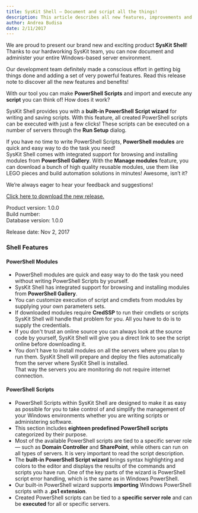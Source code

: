 ```yaml
---
title: SysKit Shell – Document and script all the things!
description: This article describes all new features, improvements and bug fixes delivered in SysKit Shell.
author: Andrea Budisa
date: 2/11/2017
---
```


We are proud to present our brand new and exciting product __SysKit Shell__! Thanks to our hardworking SysKit team, you can now document and administer your entire Windows-based server environment.

Our development team definitely made a conscious effort in getting big things done and adding a set of very powerful features. Read this release note to discover all the new features and benefits!

With our tool you can make __PowerShell Scripts__ and import and execute any __script__ you can think of! How does it work?

SysKit Shell provides you with a __built-in PowerShell Script wizard__ for writing and saving scripts. With this feature, all created PowerShell scripts can be executed with just a few clicks! These scripts can be executed on a number of servers through the __Run Setup__ dialog.

If you have no time to write PowerShell Scripts, __PowerShell modules__ are quick and easy way to do the task you need!   
SysKit Shell comes with integrated support for browsing and installing modules from __PowerShell Gallery__. With the __Manage modules__ feature, you can download a bunch of high quality reusable modules, use them like LEGO pieces and build automation solutions in minutes! Awesome, isn’t it?

We’re always eager to hear your feedback and suggestions!

[Click here to download the new release.](https://www.syskit.com/products/shell/download)

Product version: 1.0.0  
Build number:   
Database version: 1.0.0

Release date: Nov 2, 2017

### Shell Features

#### PowerShell Modules

+ PowerShell modules are quick and easy way to do the task you need without writing PowerShell Scripts by yourself.
+ SysKit Shell has integrated support for browsing and installing modules from __PowerShell Gallery__.
+ You can customize execution of script and cmdlets from modules by supplying your own parameters sets.
+ If downloaded modules require __CredSSP__ to run their cmdlets or scripts SysKit Shell will handle that problem for you. All you have to do is to supply the credentials.
+ If you don't trust an online source you can always look at the source code by yourself, SysKit Shell will give you a direct link to see the script online before downloading it.
+ You don't have to install modules on all the servers where you plan to run them. SysKit Shell will prepare and deploy the files automatically from the server where SysKit Shell is installed.  
That way the servers you are monitoring do not require internet connection.

#### PowerShell Scripts

+ PowerShell Scripts within SysKit Shell are designed to make it as easy as possible for you to take control of and simplify the management of your Windows environments whether you are writing scripts or administering software.
+ This section includes __eighteen predefined PowerShell scripts__ categorized by their purpose.
+ Most of the available PowerShell scripts are tied to a specific server role— such as __Domain Controller__ and __SharePoint__, while others can run on all types of servers. It is very important to read the script description.
+ The __built-in PowerShell Script wizard__ brings syntax highlighting and colors to the editor and displays the results of the commands and scripts you have run. One of the key parts of the wizard is PowerShell script error handling, which is the same as in Windows PowerShell.
+ Our built-in PowerShell wizard supports __importing__ Windows PowerShell scripts with a __.ps1 extension__.
+ Created PowerShell scripts can be tied to a __specific server role__ and can be __executed__ for all or specific servers.